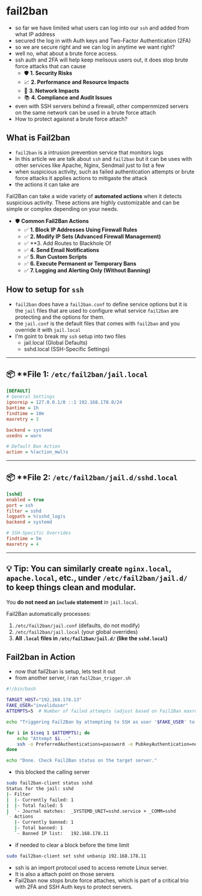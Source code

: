 # fail2ban

- so far we have limited what users can log into our `ssh` and added from what IP address
- secured the log in with Auth keys and  Two-Factor Authentication (2FA) 
- so we are secure right and we can log in anytime we want right?
- well no, what about a brute force access.
- ssh auth and 2FA will help keep melisous users out, it does stop brute force attacks that can cause
    - 🛡️ **1. Security Risks**
    - 📈 **2. Performance and Resource Impacts**
    - 📡 **3. Network Impacts**
    - 📚 **4. Compliance and Audit Issues**
- even with SSH servers behind a firewall,  other compernmized servers on the same network can be used in a brute force attach
- How to protect agaisnst a brute force attach?

## What is Fail2ban
- `fail2ban` is a intrusion prevention service that monitors logs
- In this article we are talk about `ssh` and `fail2ban` but it can be uses with other services like Apache, Nginx, Sendmail just to list a few
- when suspicious activity, such as failed authentication attempts or brute force attacks it applies actions to mitigaste the attack
- the actions it can take are 

Fail2Ban can take a wide variety of **automated actions** when it detects suspicious activity. These actions are highly customizable and can be simple or complex depending on your needs.

-  🛡️ **Common Fail2Ban Actions**
    * ✅ **1. Block IP Addresses Using Firewall Rules**
    * ✅ **2. Modify IP Sets (Advanced Firewall Management)**
    *  ✅ **3. Add Routes to Blackhole Of
    *  ✅ **4. Send Email Notifications**
    *  ✅ **5. Run Custom Scripts**
    *  ✅ **6. Execute Permanent or Temporary Bans**
    * ✅ **7. Logging and Alerting Only (Without Banning)**

## How to setup for `ssh`
- `fail2ban` does have a `fail2ban.conf` to define service options but it is the `jail` files that are used to configure what service `fail2ban` are protecting and the options for them.
- the `jail.conf` is the default files that comes with `fail2ban` and you override it with `jail.local`
- I'm goint to break my `ssh` setup into two files
    - jail.local (Global Defaults)
    - sshd.local (SSH-Specific Settings)
---

## 📦 **File 1: `/etc/fail2ban/jail.local` 

```ini
[DEFAULT]
# General Settings
ignoreip = 127.0.0.1/8 ::1 192.168.178.0/24
bantime = 1h
findtime = 10m
maxretry = 3

backend = systemd
usedns = warn

# Default Ban Action
action = %(action_mwl)s
```

---

## 📦 **File 2: `/etc/fail2ban/jail.d/sshd.local` 

```ini
[sshd]
enabled = true
port = ssh
filter = sshd
logpath = %(sshd_log)s
backend = systemd

# SSH-Specific Overrides
findtime = 5m
maxretry = 4
```

---

💡 **Tip:** You can similarly create `nginx.local`, `apache.local`, etc., under `/etc/fail2ban/jail.d/` to keep things clean and modular.
--
You **do not need an `include` statement** in `jail.local`.

Fail2Ban automatically processes:

1. `/etc/fail2ban/jail.conf` (defaults, do not modify)
2. `/etc/fail2ban/jail.local` (your global overrides)
3. **All `.local` files in `/etc/fail2ban/jail.d/` (like the `sshd.local`)**

## Fail2ban in Action
- now that fail2ban is setup, lets test it out
- from another server, i ran `fail2ban_trigger.sh`
```bash
#!/bin/bash

TARGET_HOST="192.168.178.13"
FAKE_USER="invaliduser"
ATTEMPTS=5  # Number of failed attempts (adjust based on Fail2Ban maxretry)

echo "Triggering Fail2Ban by attempting to SSH as user '$FAKE_USER' to $TARGET_HOST"

for i in $(seq 1 $ATTEMPTS); do
    echo "Attempt $i..."
    ssh -o PreferredAuthentications=password -o PubkeyAuthentication=no -o StrictHostKeyChecking=no -o ConnectTimeout=5 "$FAKE_USER@$TARGET_HOST" exit
done

echo "Done. Check Fail2Ban status on the target server."

```
- this blocked the calling server

```bash
sudo fail2ban-client status sshd
Status for the jail: sshd
|- Filter
|  |- Currently failed:	1
|  |- Total failed:	5
|  `- Journal matches:	_SYSTEMD_UNIT=sshd.service + _COMM=sshd
`- Actions
   |- Currently banned:	1
   |- Total banned:	1
   `- Banned IP list:	192.168.178.11

```

- if needed to clear a block before the time limit
```bash
sudo fail2ban-client set sshd unbanip 192.168.178.11

```

- ssh is an import protocol used to access remote Linux server. 
- It is also a attach point on those servers
- Fail2ban now stops brute force attaches, which is part of a critical trio with 2FA and SSH Auth keys to protect servers.
